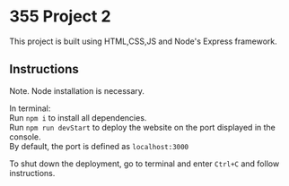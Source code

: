 # 355 Project 2
This project is built using HTML,CSS,JS and Node's Express framework.

## Instructions

Note. Node installation is necessary.

In terminal:\
Run `npm i` to install all dependencies.\
Run `npm run devStart` to deploy the website on the port displayed in the console.\
By default, the port is defined as `localhost:3000`

To shut down the deployment, go to terminal and enter `Ctrl+C` and follow instructions.


